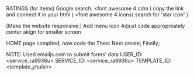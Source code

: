 RATINGS (for items)
Google search:
    <font awesome 4 cdm (
        copy the link and connect it in your html
    )
    <font awesome 4 icons(
        search for 'star icon'
    )

[Make the website responsive:]
    Add menu icon
    Adjust code appropreately
    center akign for smaller screen


HOME page complted;
    now code the <products page>
    Then:
    <Single product page>
    Next create;
    <Cart page>
    Finally;
    <Account page>


NOTE:
    <EmailJS>
    Used emailjs.com to submit forms' data
    USER_ID: <service_ra9936u>
    SERVICE_ID: <service_ra9936u>
    TEMPLATE_ID: <template_yhulkir>